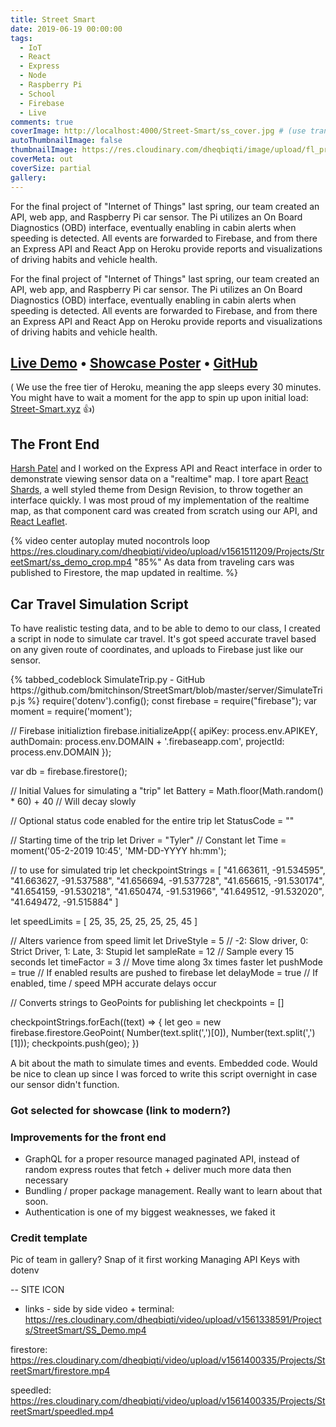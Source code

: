 ```yaml
---
title: Street Smart
date: 2019-06-19 00:00:00
tags:
  - IoT
  - React
  - Express
  - Node
  - Raspberry Pi
  - School
  - Firebase
  - Live
comments: true
coverImage: http://localhost:4000/Street-Smart/ss_cover.jpg # (use transform (/upload/fl_progressive/v_149...) ) @ 2500 x 1512
autoThumbnailImage: false
thumbnailImage: https://res.cloudinary.com/dheqbiqti/image/upload/fl_progressive,r_50:5/v1561401615/Projects/StreetSmart/ss_banner.jpg
coverMeta: out
coverSize: partial
gallery:
---
```


For the final project of "Internet of Things" last spring, our team created
an API, web app, and Raspberry Pi car sensor. The Pi utilizes an On Board
Diagnostics (OBD) interface, eventually enabling in cabin alerts when speeding is detected.
All events are forwarded to Firebase, and from there an Express API and React App
on Heroku provide reports and visualizations of driving habits and vehicle health.
</br>
<!-- excerpt -->

For the final project of "Internet of Things" last spring, our team created
an API, web app, and Raspberry Pi car sensor. The Pi utilizes an On Board
Diagnostics (OBD) interface, eventually enabling in cabin alerts when speeding is detected.
All events are forwarded to Firebase, and from there an Express API and React App
on Heroku provide reports and visualizations of driving habits and vehicle health.

## [Live Demo](street-smart.xyz) • [Showcase Poster](https://res.cloudinary.com/dheqbiqti/image/upload/v1561400335/Projects/StreetSmart/SSposter.pdf) • [GitHub](https://github.com/bmitchinson/streetsmart)

( We use the free tier of Heroku, meaning the app sleeps every 30 minutes. You
might have to wait a moment for the app to spin up upon initial load: 
[Street-Smart.xyz](street-smart.xyz) 👍) 

## The Front End
[Harsh Patel](https://github.com/hhpatel09) and I worked on the Express API and React interface in order
to demonstrate viewing sensor data on a "realtime" map. I tore apart [React Shards](https://designrevision.com/docs/shards-dashboard-lite/),
a well styled theme from Design Revision, to throw together an interface quickly.
I was most proud of my implementation of the realtime map, as that component card
was created from scratch using our API, and [React Leaflet](https://react-leaflet.js.org).

{% video center autoplay muted nocontrols loop
https://res.cloudinary.com/dheqbiqti/video/upload/v1561511209/Projects/StreetSmart/ss_demo_crop.mp4
"85%" As data from traveling cars was published to Firestore, the map updated in realtime. %}

## Car Travel Simulation Script
To have realistic testing data, and to be able to demo to our class, I created a 
script in node to simulate car travel. It's got speed accurate travel based on
any given route of coordinates, and uploads to Firebase just like our sensor.

<div style="height:600px;overflow-y:scroll">
{% tabbed_codeblock SimulateTrip.py - GitHub https://github.com/bmitchinson/StreetSmart/blob/master/server/SimulateTrip.js %}
      <!-- tab javascript -->
require('dotenv').config();
const firebase = require("firebase");
var moment = require('moment');

// Firebase initializtion
firebase.initializeApp({
  apiKey: process.env.APIKEY,
  authDomain: process.env.DOMAIN + '.firebaseapp.com',
  projectId: process.env.DOMAIN
});

var db = firebase.firestore();

// Initial Values for simulating a "trip"
let Battery = Math.floor(Math.random() * 60) + 40 // Will decay slowly

// Optional status code enabled for the entire trip
let StatusCode = ""

// Starting time of the trip
let Driver = "Tyler" // Constant
let Time = moment('05-2-2019 10:45', 'MM-DD-YYYY hh:mm');

// to use for simulated trip
let checkpointStrings = [
  "41.663611, -91.534595",
  "41.663627, -91.537588",
  "41.656694, -91.537728",
  "41.656615, -91.530174",
  "41.654159, -91.530218",
  "41.650474, -91.531966",
  "41.649512, -91.532020",
  "41.649472, -91.515884"
]

let speedLimits = [
  25, 35, 25, 25, 25, 25, 45
]

// Alters varience from speed limit
let DriveStyle = 5 // -2: Slow driver, 0: Strict Driver, 1: Late, 3: Stupid
let sampleRate = 12 // Sample every 15 seconds
let timeFactor = 3 // Move time along 3x times faster
let pushMode = true // If enabled results are pushed to firebase
let delayMode = true // If enabled, time / speed MPH accurate delays occur

// Converts strings to GeoPoints for publishing 
let checkpoints = []

checkpointStrings.forEach((text) => {
  let geo = new firebase.firestore.GeoPoint(
    Number(text.split(',')[0]), Number(text.split(',')[1]));
  checkpoints.push(geo);
})

function cordDistKm(lat1, lon1, lat2, lon2) {
  var R = 6371; // Radius of the earth in km
  var dLat = deg2rad(lat2 - lat1);  // deg2rad below
  var dLon = deg2rad(lon2 - lon1);
  var a =
    Math.sin(dLat / 2) * Math.sin(dLat / 2) +
    Math.cos(deg2rad(lat1)) * Math.cos(deg2rad(lat2)) *
    Math.sin(dLon / 2) * Math.sin(dLon / 2)
    ;
  var c = 2 * Math.atan2(Math.sqrt(a), Math.sqrt(1 - a));
  var d = R * c; // Distance in km
  return d;
}

function deg2rad(deg) {
  return deg * (Math.PI / 180)
}

function sleep(milliseconds) {
  var start = new Date().getTime();
  for (var i = 0; i < 1e7; i++) {
    if ((new Date().getTime() - start) > milliseconds) {
      break;
    }
  }
}

async function sim(){
let carGeoPoint = checkpoints[0];
console.log("~~~~~~~~~~~~~~~~~~~~~~~~~~~~~~~~~~~~~~~~~~~~~~~~~~~~~~~~~~~~~~~~~~~~~");
console.log(Time.format('lll') + ": Starting 🚗  @ "
  + String(carGeoPoint.latitude) + ", " + String(carGeoPoint.longitude) +
  " Driver Style: " + DriveStyle)
console.log("~~~~~~~~~~~~~~~~~~~~~~~~~~~~~~~~~~~~~~~~~~~~~~~~~~~~~~~~~~~~~~~~~~~~~");
// Begin adding data in simulated time (if delayMode, otherwise all at once)
let index = 0
for (const destPoint of checkpoints){
//checkpoints.forEach((destPoint, index) => {
  if (index != 0) {
    // Variance in speed
    let carMPH = speedLimits[index - 1] + (DriveStyle * Math.floor(Math.random() * 10) + 1)
    if (DriveStyle == 0) {
      carMPH--
    }
    let carMPS = carMPH / 3600
    let carMPSample = carMPS * sampleRate
    let milesBetween = cordDistKm(destPoint.latitude, destPoint.longitude,
      carGeoPoint.latitude, carGeoPoint.longitude) * .6214; //KM to Miles
    let subPointsCount = milesBetween / carMPSample
    let subPoints = [];
    let latShift = (destPoint.latitude -
      carGeoPoint.latitude) / subPointsCount
    let longShift = (destPoint.longitude -
      carGeoPoint.longitude) / subPointsCount
    let subPointsIndex = 0;
    while (subPointsIndex < subPointsCount - 1) {
      carGeoPoint = new firebase.firestore.GeoPoint(
        carGeoPoint.latitude + latShift,
        carGeoPoint.longitude + longShift
      )
      if (pushMode) {
        await db.collection("events").doc().set({
          RealData: false,
          Battery: Battery,
          Driver: Driver,
          Location: carGeoPoint,
          Speed: carMPH,
          SpeedLimit: speedLimits[index - 1],
          SpeedStatus: (carMPH - speedLimits[index - 1]),
          StatusCode: StatusCode,
          Time: firebase.firestore.Timestamp.fromDate(Time.toDate())
        }).then(() => {
          console.log("🔥 ✔️");
        })
      }
      if (delayMode) {
        sleep(1000 * sampleRate / timeFactor);
      }
      subPointsIndex++
      Time = Time.add(sampleRate, 'seconds')
      console.log(Time.format('lll') + ": 🚗  located @ " +
        String(Math.round(carGeoPoint.latitude * 1000000.0) / 1000000.0) +
        ", " + String(Math.round(carGeoPoint.longitude * 1000000.0) / 1000000.0)
        + "\ngoing " + carMPH + "MPH in a " + speedLimits[index - 1] + "MPH Zone"
      );
    }
    Battery--
    carGeoPoint = checkpoints[index]
    if (pushMode) {
      await db.collection("events").doc().set({
        RealData: false,
        Battery: Battery,
        Driver: Driver,
        Location: carGeoPoint,
        Speed: carMPH,
        SpeedLimit: speedLimits[index - 1],
        SpeedStatus: (carMPH - speedLimits[index - 1]),
        StatusCode: StatusCode,
        Time: firebase.firestore.Timestamp.fromDate(Time.toDate())
      }).then(() => {
        console.log("🔥 ✔️");
      })
    }
    if (delayMode) {
      sleep(1000 * sampleRate / timeFactor);
    }
    Time = Time.add(sampleRate, 'seconds')
    console.log(Time.format('lll') + ": 🚗  reached point " + String(index+1) + "! " + checkpointStrings[index]);
  }
  index++
}
console.log("~~~~~~~~~~~~~~~~~~~~~~~~~~~~~~~~~~~~~~~~~~~~~~~~~~~~~~~~~~~~~~~~~~~~~");
console.log("End of trip");
console.log("~~~~~~~~~~~~~~~~~~~~~~~~~~~~~~~~~~~~~~~~~~~~~~~~~~~~~~~~~~~~~~~~~~~~~");
}

// Call the main sim async function
sim()

/* db.collection("bentest").doc().set({
  RealData: false,
  Battery: Battery,
  Driver: Driver,
  Location: carGeoPoint,
  Speed: carMPH,
  SpeedLimit: speedLimits[index - 1],
  SpeedStatus: (carMPH - speedLimits[index - 1]),
  StatusCode: StatusCode,
  Time: firebase.firestore.Timestamp.fromDate(Time.toDate())
}).then(() => {
  console.log("🔥 ✔️");
}) */
      <!-- endtab -->
  {% endtabbed_codeblock %}
</div>

A bit about the math to simulate times and events. Embedded code. Would be nice to
clean up since I was forced to write this script overnight in case our sensor didn't function.

### Got selected for showcase (link to modern?)


### Improvements for the front end
* GraphQL for a proper resource managed paginated API, instead of random express routes that fetch + deliver much more data then necessary 
* Bundling / proper package management. Really want to learn about that soon.
* Authentication is one of my biggest weaknesses, we faked it 

### Credit template

Pic of team in gallery?
Snap of it first working
Managing API Keys with dotenv 

-- SITE ICON

- links -
side by side video + terminal:
https://res.cloudinary.com/dheqbiqti/video/upload/v1561338591/Projects/StreetSmart/SS_Demo.mp4

firestore:
https://res.cloudinary.com/dheqbiqti/video/upload/v1561400335/Projects/StreetSmart/firestore.mp4

speedled:
https://res.cloudinary.com/dheqbiqti/video/upload/v1561400335/Projects/StreetSmart/speedled.mp4


